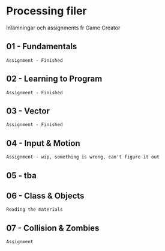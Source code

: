 # Processing filer
Inlämningar och assignments fr Game Creator


## 01 - Fundamentals
	Assignment - Finished

## 02 - Learning to Program
	Assignment - Finished

## 03 - Vector
	Assignment - Finished
	
## 04 - Input & Motion
	Assignment - wip, something is wrong, can't figure it out

## 05 - tba

## 06 - Class & Objects
	Reading the materials
	
## 07 - Collision & Zombies
	Assignment
